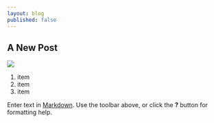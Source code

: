 ```yaml
---
layout: blog
published: false
---
```


## A New Post
![](/media/DSC01146.JPG)

1. item
2. item
3. item

Enter text in [Markdown](http://daringfireball.net/projects/markdown/). Use the toolbar above, or click the **?** button for formatting help.
